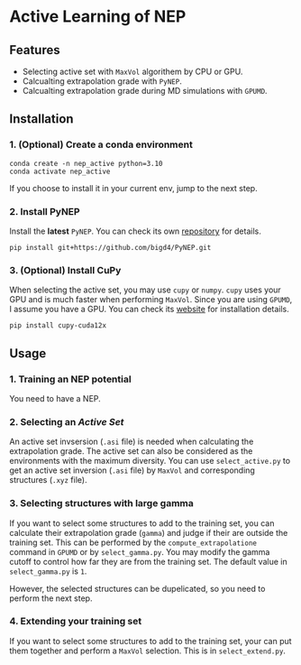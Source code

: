 # Active Learning of NEP

## Features

- Selecting active set with `MaxVol` algorithem by CPU or GPU.
- Calcualting extrapolation grade with `PyNEP`.
- Calcualting extrapolation grade during MD simulations with `GPUMD`.

## Installation

### 1. (Optional) Create a conda environment

```shell
conda create -n nep_active python=3.10
conda activate nep_active
```

If you choose to install it in your current env, jump to the next step.

### 2. Install PyNEP

Install the **latest** `PyNEP`. You can check its own [repository](https://github.com/bigd4/PyNEP) for details.

```shell
pip install git+https://github.com/bigd4/PyNEP.git
```

### 3. (Optional) Install CuPy

When selecting the active set, you may use `cupy` or `numpy`. `cupy` uses your GPU and is much faster when performing `MaxVol`. Since you are using `GPUMD`, I assume you have a GPU. You can check its [website](https://cupy.dev/) for installation details.

```shell
pip install cupy-cuda12x
```

## Usage

### 1. Training an NEP potential

You need to have a NEP.

### 2. Selecting an _Active Set_

An active set invsersion (`.asi` file) is needed when calculating the extrapolation grade. The active set can also be considered as the environments with the maximum diversity. You can use `select_active.py` to get an active set inversion (`.asi` file) by `MaxVol` and corresponding structures (`.xyz` file).

### 3. Selecting structures with large gamma

If you want to select some structures to add to the training set, you can calculate their extrapolation grade (`gamma`) and judge if their are outside the training set.
This can be performed by the `compute_extrapolatione` command in `GPUMD` or by `select_gamma.py`. You may modify the gamma cutoff to control how far they are from the training set. The default value in `select_gamma.py` is `1`.

However, the selected structures can be dupelicated, so you need to perform the next step.

### 4. Extending your training set

If you want to select some structures to add to the training set, your can put them together and perform a `MaxVol` selection. This is in `select_extend.py`.
